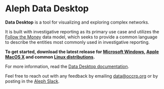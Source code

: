 # Aleph Data Desktop

**Data Desktop** is a tool for visualizing and exploring complex networks.

It is built with investigative reporting as its primary use case and utilizes the [Follow the Money](https://github.com/alephdata/followthemoney) data model, which seeks to provide a common language to describe the entities most commonly used in investigative reporting.

**To get started, download the latest release for [Microsoft Windows](https://github.com/alephdata/visdesktop/releases/latest/download/Aleph-Data-Desktop.exe), [Apple MacOS X](https://github.com/alephdata/visdesktop/releases/latest/download/Aleph-Data-Desktop.dmg) and common [Linux distributions](https://github.com/alephdata/visdesktop/releases/latest/download/Aleph.Data.Desktop.deb).**

For more information, read the [Data Desktop documentation](https://docs.alephdata.org/guide/aleph-data-desktop).

Feel free to reach out with any feedback by emailing data@occrp.org or by posting in the [Aleph Slack](https://alephdata.slack.com).
